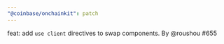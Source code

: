 ```yaml
---
"@coinbase/onchainkit": patch
---
```


feat: add `use client` directives to swap components. By @roushou #655
